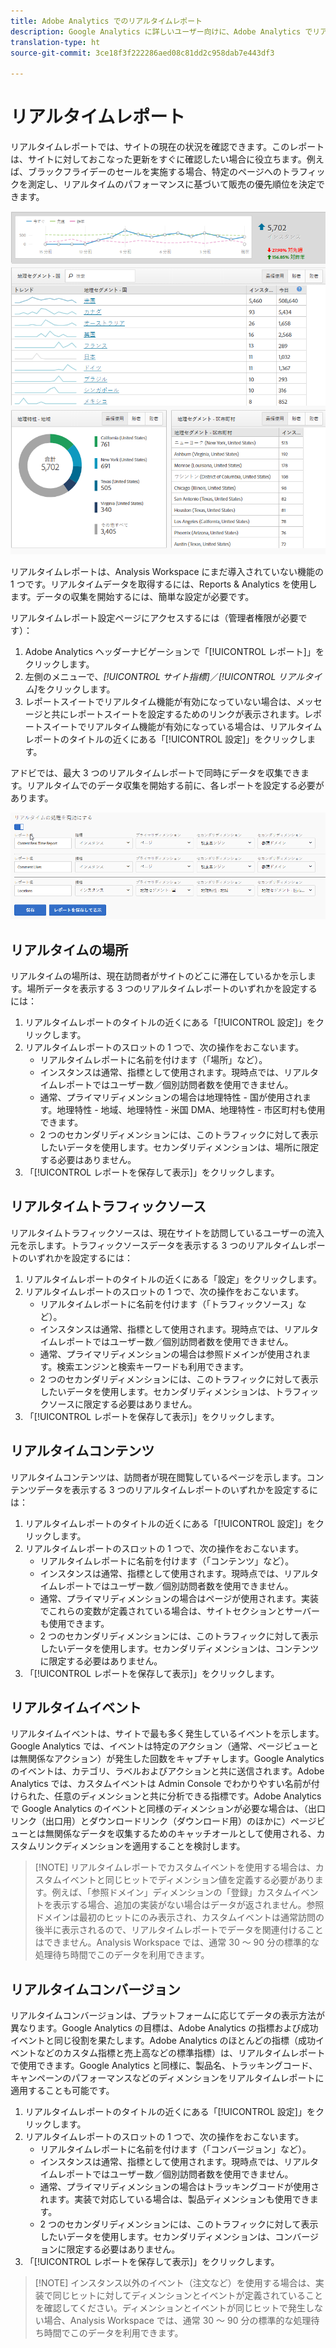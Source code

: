 ```yaml
---
title: Adobe Analytics でのリアルタイムレポート
description: Google Analytics に詳しいユーザー向けに、Adobe Analytics でリアルタイムレポートを取り込む方法について説明します。
translation-type: ht
source-git-commit: 3ce18f3f222286aed08c81dd2c958dab7e443df3

---
```



# リアルタイムレポート

リアルタイムレポートでは、サイトの現在の状況を確認できます。このレポートは、サイトに対しておこなった更新をすぐに確認したい場合に役立ちます。例えば、ブラックフライデーのセールを実施する場合、特定のページへのトラフィックを測定し、リアルタイムのパフォーマンスに基づいて販売の優先順位を決定できます。

![リアルタイムレポート](/help/technotes/ga-to-aa/assets/realtime.png)

リアルタイムレポートは、Analysis Workspace にまだ導入されていない機能の 1 つです。リアルタイムデータを取得するには、Reports &amp; Analytics を使用します。データの収集を開始するには、簡単な設定が必要です。

リアルタイムレポート設定ページにアクセスするには（管理者権限が必要です）：

1. Adobe Analytics ヘッダーナビゲーションで「[!UICONTROL レポート]」をクリックします。
2. 左側のメニューで、*[!UICONTROL サイト指標]*／*[!UICONTROL リアルタイム]*&#x200B;をクリックします。
3. レポートスイートでリアルタイム機能が有効になっていない場合は、メッセージと共にレポートスイートを設定するためのリンクが表示されます。レポートスイートでリアルタイム機能が有効になっている場合は、リアルタイムレポートのタイトルの近くにある「[!UICONTROL 設定]」をクリックします。

アドビでは、最大 3 つのリアルタイムレポートで同時にデータを収集できます。リアルタイムでのデータ収集を開始する前に、各レポートを設定する必要があります。

![リアルタイムレポート設定](/help/technotes/ga-to-aa/assets/realtime_config.png)

## リアルタイムの場所

リアルタイムの場所は、現在訪問者がサイトのどこに滞在しているかを示します。場所データを表示する 3 つのリアルタイムレポートのいずれかを設定するには：

1. リアルタイムレポートのタイトルの近くにある「[!UICONTROL 設定]」をクリックします。
2. リアルタイムレポートのスロットの 1 つで、次の操作をおこないます。
   * リアルタイムレポートに名前を付けます（「場所」など）。
   * インスタンスは通常、指標として使用されます。現時点では、リアルタイムレポートではユーザー数／個別訪問者数を使用できません。
   * 通常、プライマリディメンションの場合は地理特性 - 国が使用されます。地理特性 - 地域、地理特性 - 米国 DMA、地理特性 - 市区町村も使用できます。
   * 2 つのセカンダリディメンションには、このトラフィックに対して表示したいデータを使用します。セカンダリディメンションは、場所に限定する必要はありません。
3. 「[!UICONTROL レポートを保存して表示]」をクリックします。

## リアルタイムトラフィックソース

リアルタイムトラフィックソースは、現在サイトを訪問しているユーザーの流入元を示します。トラフィックソースデータを表示する 3 つのリアルタイムレポートのいずれかを設定するには：

1. リアルタイムレポートのタイトルの近くにある「設定」をクリックします。
2. リアルタイムレポートのスロットの 1 つで、次の操作をおこないます。
   * リアルタイムレポートに名前を付けます（「トラフィックソース」など）。
   * インスタンスは通常、指標として使用されます。現時点では、リアルタイムレポートではユーザー数／個別訪問者数を使用できません。
   * 通常、プライマリディメンションの場合は参照ドメインが使用されます。検索エンジンと検索キーワードも利用できます。
   * 2 つのセカンダリディメンションには、このトラフィックに対して表示したいデータを使用します。セカンダリディメンションは、トラフィックソースに限定する必要はありません。
3. 「[!UICONTROL レポートを保存して表示]」をクリックします。

## リアルタイムコンテンツ

リアルタイムコンテンツは、訪問者が現在閲覧しているページを示します。コンテンツデータを表示する 3 つのリアルタイムレポートのいずれかを設定するには：

1. リアルタイムレポートのタイトルの近くにある「[!UICONTROL 設定]」をクリックします。
2. リアルタイムレポートのスロットの 1 つで、次の操作をおこないます。
   * リアルタイムレポートに名前を付けます（「コンテンツ」など）。
   * インスタンスは通常、指標として使用されます。現時点では、リアルタイムレポートではユーザー数／個別訪問者数を使用できません。
   * 通常、プライマリディメンションの場合はページが使用されます。実装でこれらの変数が定義されている場合は、サイトセクションとサーバーも使用できます。
   * 2 つのセカンダリディメンションには、このトラフィックに対して表示したいデータを使用します。セカンダリディメンションは、コンテンツに限定する必要はありません。
3. 「[!UICONTROL レポートを保存して表示]」をクリックします。

## リアルタイムイベント

リアルタイムイベントは、サイトで最も多く発生しているイベントを示します。Google Analytics では、イベントは特定のアクション（通常、ページビューとは無関係なアクション）が発生した回数をキャプチャします。Google Analytics のイベントは、カテゴリ、ラベルおよびアクションと共に送信されます。Adobe Analytics では、カスタムイベントは Admin Console でわかりやすい名前が付けられた、任意のディメンションと共に分析できる指標です。Adobe Analytics で Google Analytics のイベントと同様のディメンションが必要な場合は、（出口リンク（出口用）とダウンロードリンク（ダウンロード用）のほかに）ページビューとは無関係なデータを収集するためのキャッチオールとして使用される、カスタムリンクディメンションを適用することを検討します。

> [!NOTE] リアルタイムレポートでカスタムイベントを使用する場合は、カスタムイベントと同じヒットでディメンション値を定義する必要があります。例えば、「参照ドメイン」ディメンションの「登録」カスタムイベントを表示する場合、追加の実装がない場合はデータが返されません。参照ドメインは最初のヒットにのみ表示され、カスタムイベントは通常訪問の後半に表示されるので、リアルタイムレポートでデータを関連付けることはできません。Analysis Workspace では、通常 30 ～ 90 分の標準的な処理待ち時間でこのデータを利用できます。

## リアルタイムコンバージョン

リアルタイムコンバージョンは、プラットフォームに応じてデータの表示方法が異なります。Google Analytics の目標は、Adobe Analytics の指標および成功イベントと同じ役割を果たします。Adobe Analytics のほとんどの指標（成功イベントなどのカスタム指標と売上高などの標準指標）は、リアルタイムレポートで使用できます。Google Analytics と同様に、製品名、トラッキングコード、キャンペーンのパフォーマンスなどのディメンションをリアルタイムレポートに適用することも可能です。

1. リアルタイムレポートのタイトルの近くにある「[!UICONTROL 設定]」をクリックします。
2. リアルタイムレポートのスロットの 1 つで、次の操作をおこないます。
   * リアルタイムレポートに名前を付けます（「コンバージョン」など）。
   * インスタンスは通常、指標として使用されます。現時点では、リアルタイムレポートではユーザー数／個別訪問者数を使用できません。
   * 通常、プライマリディメンションの場合はトラッキングコードが使用されます。実装で対応している場合は、製品ディメンションも使用できます。
   * 2 つのセカンダリディメンションには、このトラフィックに対して表示したいデータを使用します。セカンダリディメンションは、コンバージョンに限定する必要はありません。
3. 「[!UICONTROL レポートを保存して表示]」をクリックします。

> [!NOTE] インスタンス以外のイベント（注文など）を使用する場合は、実装で同じヒットに対してディメンションとイベントが定義されていることを確認してください。ディメンションとイベントが同じヒットで発生しない場合、Analysis Workspace では、通常 30 ～ 90 分の標準的な処理待ち時間でこのデータを利用できます。
